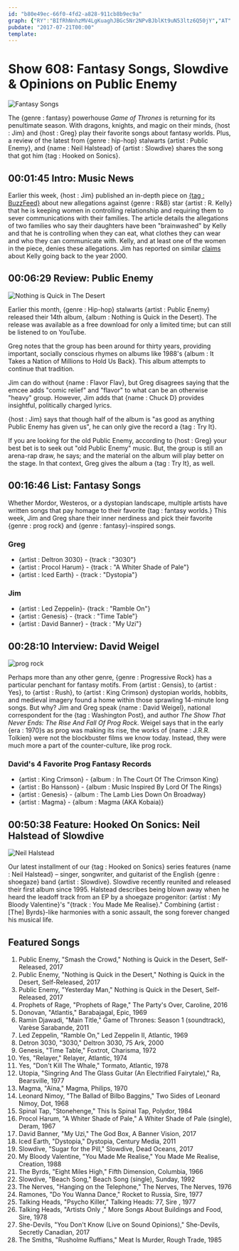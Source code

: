 ```yaml
---
id: "b80e49ec-66f0-4fd2-a828-911cb8b9ec9a"
graph: {"RY":"BIfRhNnhzMV4LgKuaghJBGc5Nr2NPvBJblKt9uN53ltz6Q50jY","AT":"13xCdSyOKd"}
pubdate: "2017-07-21T00:00"
template: 
---
```






# Show 608: Fantasy Songs, Slowdive & Opinions on Public Enemy

![Fantasy Songs](https://static.soundopinions.org/images/2017/fantasysongs_web.png)

The {genre : fantasy} powerhouse *Game of Thrones* is returning for its penultimate season. With dragons, knights, and magic on their minds, {host : Jim} and {host : Greg} play their favorite songs about fantasy worlds. Plus, a review of the latest from {genre : hip-hop} stalwarts {artist : Public Enemy}, and {name : Neil Halstead} of {artist : Slowdive} shares the song that got him {tag : Hooked on Sonics}.



## 00:01:45 Intro: Music News

Earlier this week, {host : Jim} published an in-depth piece on [{tag : BuzzFeed}](https://www.buzzfeed.com/jimderogatis/parents-told-police-r-kelly-is-keeping-women-in-a-cult?utm_term=.mdBWpOy7w#.eeD1pqY8d) about new allegations against {genre : R&B} star {artist : R. Kelly} that he is keeping women in controlling relationship and requiring them to sever communications with their families. The article details the allegations of two families who say their daughters have been "brainwashed" by Kelly and that he is controlling when they can eat, what clothes they can wear and who they can communicate with. Kelly, and at least one of the women in the piece, denies these allegations. Jim has reported on similar [claims](http://chicago.suntimes.com/news/sun-times-archive-r-kelly-accused-of-sex-with-teenage-girls/) about Kelly going back to the year 2000.



## 00:06:29 Review: Public Enemy

![Nothing is Quick in The Desert](https://static.soundopinions.org/assets/608/AT0.jpg)

Earlier this month, {genre : Hip-hop} stalwarts {artist : Public Enemy} released their 14th album, {album : Nothing is Quick in the Desert}. The release was available as a free download for only a limited time; but can still be listened to on YouTube.

Greg notes that the group has been around for thirty years, providing important, socially conscious rhymes on albums like 1988's {album : It Takes a Nation of Millions to Hold Us Back}. This album attempts to continue that tradition.

Jim can do without {name : Flavor Flav}, but Greg disagrees saying that the emcee adds "comic relief" and "flavor" to what can be an otherwise "heavy" group. However, Jim adds that {name : Chuck D} provides insightful, politically charged lyrics.

{host : Jim} says that though half of the album is "as good as anything Public Enemy has given us", he can only give the record a {tag : Try It}.

If you are looking for the old Public Enemy, according to {host : Greg} your best bet is to seek out "old Public Enemy" music. But, the group is still an arena-rap draw, he says; and the material on the album will play better on the stage. In that context, Greg gives the album a {tag : Try It}, as well.



## 00:16:46 List: Fantasy Songs

Whether Mordor, Westeros, or a dystopian landscape, multiple artists have written songs that pay homage to their favorite {tag : fantasy worlds.}  This week, Jim and Greg share their inner nerdiness and pick their favorite {genre : prog rock} and {genre : fantasy}-inspired songs.


### Greg

- {artist : Deltron 3030} - {track : "3030"}
- {artist : Procol Harum} - {track : "A Whiter Shade of Pale"}
- {artist : Iced Earth} - {track : "Dystopia"}


### Jim

- {artist : Led Zeppelin}- {track : "Ramble On"}
- {artist : Genesis} - {track : "Time Table"}
- {artist : David Banner} - {track : "My Uzi"}



## 00:28:10 Interview: David Weigel

![prog rock](https://static.soundopinions.org/assets/608/1AY0.jpg)

Perhaps more than any other genre, {genre : Progressive Rock} has a particular penchant for fantasy motifs. From {artist : Gensis}, to {artist : Yes}, to {artist : Rush}, to {artist : King Crimson} dystopian worlds, hobbits, and medieval imagery found a home within those sprawling 14-minute long songs. But why? Jim and Greg speak {name : David Weigel}, national correspondent for the {tag : Washington Post}, and author *The Show That Never Ends: The Rise And Fall Of Prog Rock*. Weigel says that in the early {era : 1970}s as prog was making its rise, the works of {name : J.R.R. Tolkien} were not the blockbuster films we know today. Instead, they were much more a part of the counter-culture, like prog rock.


### David's 4 Favorite Prog Fantasy Records

- {artist : King Crimson} - {album : In The Court Of The Crimson King}
- {artist : Bo Hansson} - {album : Music Inspired By Lord Of The Rings}
- {artist : Genesis} - {album : The Lamb Lies Down On Broadway}
- {artist : Magma} - {album : Magma (AKA Kobaia)}



## 00:50:38 Feature: Hooked On Sonics: Neil Halstead of Slowdive

![Neil Halstead](https://static.soundopinions.org/assets/608/2CE0.jpg)

Our latest installment of our {tag : Hooked on Sonics} series features {name : Neil Halstead} – singer, songwriter, and guitarist of the English {genre : shoegaze} band {artist : Slowdive}. Slowdive recently reunited and released their first album since 1995. Halstead describes being blown away when he heard the leadoff track from an EP by a shoegaze progenitor: {artist : My Bloody Valentine}'s "{track : You Made Me Realise}." Combining {artist : [The] Byrds}-like harmonies with a sonic assault, the song forever changed his musical life.



## Featured Songs

1. Public Enemy, "Smash the Crowd," Nothing is Quick in the Desert, Self-Released, 2017
2. Public Enemy, "Nothing is Quick in the Desert," Nothing is Quick in the Desert, Self-Released, 2017
3. Public Enemy, "Yesterday Man," Nothing is Quick in the Desert, Self-Released, 2017
4. Prophets of Rage, "Prophets of Rage," The Party's Over, Caroline, 2016
5. Donovan, "Atlantis," Barabajagal, Epic, 1969
6. Ramin Djawadi, "Main Title," Game of Thrones: Season 1 (soundtrack), Varèse Sarabande, 2011
7. Led Zeppelin, "Ramble On," Led Zeppelin II, Atlantic, 1969
8. Detron 3030, "3030," Deltron 3030, 75 Ark, 2000
9. Genesis, "Time Table," Foxtrot, Charisma, 1972
10. Yes, "Relayer," Relayer, Atlantic, 1974
11. Yes, "Don't Kill The Whale," Tormato, Atlantic, 1978
12. Utopia, "Singring And The Glass Guitar (An Electrified Fairytale)," Ra, Bearsville, 1977
13. Magma, "Aïna," Magma, Philips, 1970
14. Leonard Nimoy, "The Ballad of Bilbo Baggins," Two Sides of Leonard Nimoy, Dot, 1968
15. Spinal Tap, "Stonehenge," This Is Spinal Tap, Polydor, 1984
16. Procol Harum, "A Whiter Shade of Pale," A Whiter Shade of Pale (single), Deram, 1967
17. David Banner, "My Uzi," The God Box, A Banner Vision, 2017
18. Iced Earth, "Dystopia," Dystopia, Century Media, 2011
19. Slowdive, "Sugar for the Pill," Slowdive, Dead Oceans, 2017
20. My Bloody Valentine, "You Made Me Realise," You Made Me Realise, Creation, 1988
21. The Byrds, "Eight Miles High," Fifth Dimension, Columbia, 1966
22. Slowdive, "Beach Song," Beach Song (single), Sunday, 1992
23. The Nerves, "Hanging on the Telephone," The Nerves, The Nerves, 1976
24. Ramones, "Do You Wanna Dance," Rocket to Russia, Sire, 1977
25. Talking Heads, "Psycho Killer," Talking Heads: 77, Sire , 1977
26. Talking Heads, "Artists Only ," More Songs About Buildings and Food, Sire, 1978
27. She-Devils, "You Don't Know (Live on Sound Opinions)," She-Devils, Secretly Canadian, 2017
28. The Smiths, "Rusholme Ruffians," Meat Is Murder, Rough Trade, 1985